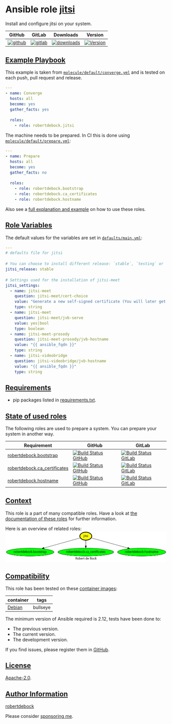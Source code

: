 # Ansible role [jitsi](#jitsi)

Install and configure jitsi on your system.

|GitHub|GitLab|Downloads|Version|
|------|------|---------|-------|
|[![github](https://github.com/robertdebock/ansible-role-jitsi/workflows/Ansible%20Molecule/badge.svg)](https://github.com/robertdebock/ansible-role-jitsi/actions)|[![gitlab](https://gitlab.com/robertdebock-iac/ansible-role-jitsi/badges/master/pipeline.svg)](https://gitlab.com/robertdebock-iac/ansible-role-jitsi)|[![downloads](https://img.shields.io/ansible/role/d/24520)](https://galaxy.ansible.com/robertdebock/jitsi)|[![Version](https://img.shields.io/github/release/robertdebock/ansible-role-jitsi.svg)](https://github.com/robertdebock/ansible-role-jitsi/releases/)|

## [Example Playbook](#example-playbook)

This example is taken from [`molecule/default/converge.yml`](https://github.com/robertdebock/ansible-role-jitsi/blob/master/molecule/default/converge.yml) and is tested on each push, pull request and release.

```yaml
---
- name: Converge
  hosts: all
  become: yes
  gather_facts: yes

  roles:
    - role: robertdebock.jitsi
```

The machine needs to be prepared. In CI this is done using [`molecule/default/prepare.yml`](https://github.com/robertdebock/ansible-role-jitsi/blob/master/molecule/default/prepare.yml):

```yaml
---
- name: Prepare
  hosts: all
  become: yes
  gather_facts: no

  roles:
    - role: robertdebock.bootstrap
    - role: robertdebock.ca_certificates
    - role: robertdebock.hostname
```

Also see a [full explanation and example](https://robertdebock.nl/how-to-use-these-roles.html) on how to use these roles.

## [Role Variables](#role-variables)

The default values for the variables are set in [`defaults/main.yml`](https://github.com/robertdebock/ansible-role-jitsi/blob/master/defaults/main.yml):

```yaml
---
# defaults file for jitsi

# You can choose to install different release: `stable`, `testing` or `nightly`.
jitsi_release: stable

# Settings used for the installation of jitsi-meet
jitsi_settings:
  - name: jitsi-meet
    question: jitsi-meet/cert-choice
    value: "Generate a new self-signed certificate (You will later get a chance to obtain a Let's encrypt certificate)"
    type: string
  - name: jitsi-meet
    question: jitsi-meet/jvb-serve
    value: yes|bool
    type: boolean
  - name: jitsi-meet-prosody
    question: jitsi-meet-prosody/jvb-hostname
    value: "{{ ansible_fqdn }}"
    type: string
  - name: jitsi-videobridge
    question: jitsi-videobridge/jvb-hostname
    value: "{{ ansible_fqdn }}"
    type: string
```

## [Requirements](#requirements)

- pip packages listed in [requirements.txt](https://github.com/robertdebock/ansible-role-jitsi/blob/master/requirements.txt).

## [State of used roles](#state-of-used-roles)

The following roles are used to prepare a system. You can prepare your system in another way.

| Requirement | GitHub | GitLab |
|-------------|--------|--------|
|[robertdebock.bootstrap](https://galaxy.ansible.com/robertdebock/bootstrap)|[![Build Status GitHub](https://github.com/robertdebock/ansible-role-bootstrap/workflows/Ansible%20Molecule/badge.svg)](https://github.com/robertdebock/ansible-role-bootstrap/actions)|[![Build Status GitLab](https://gitlab.com/robertdebock-iac/ansible-role-bootstrap/badges/master/pipeline.svg)](https://gitlab.com/robertdebock-iac/ansible-role-bootstrap)|
|[robertdebock.ca_certificates](https://galaxy.ansible.com/robertdebock/ca_certificates)|[![Build Status GitHub](https://github.com/robertdebock/ansible-role-ca_certificates/workflows/Ansible%20Molecule/badge.svg)](https://github.com/robertdebock/ansible-role-ca_certificates/actions)|[![Build Status GitLab](https://gitlab.com/robertdebock-iac/ansible-role-ca_certificates/badges/master/pipeline.svg)](https://gitlab.com/robertdebock-iac/ansible-role-ca_certificates)|
|[robertdebock.hostname](https://galaxy.ansible.com/robertdebock/hostname)|[![Build Status GitHub](https://github.com/robertdebock/ansible-role-hostname/workflows/Ansible%20Molecule/badge.svg)](https://github.com/robertdebock/ansible-role-hostname/actions)|[![Build Status GitLab](https://gitlab.com/robertdebock-iac/ansible-role-hostname/badges/master/pipeline.svg)](https://gitlab.com/robertdebock-iac/ansible-role-hostname)|

## [Context](#context)

This role is a part of many compatible roles. Have a look at [the documentation of these roles](https://robertdebock.nl/) for further information.

Here is an overview of related roles:
![dependencies](https://raw.githubusercontent.com/robertdebock/ansible-role-jitsi/png/requirements.png "Dependencies")

## [Compatibility](#compatibility)

This role has been tested on these [container images](https://hub.docker.com/u/robertdebock):

|container|tags|
|---------|----|
|[Debian](https://hub.docker.com/r/robertdebock/debian)|bullseye|

The minimum version of Ansible required is 2.12, tests have been done to:

- The previous version.
- The current version.
- The development version.

If you find issues, please register them in [GitHub](https://github.com/robertdebock/ansible-role-jitsi/issues).

## [License](#license)

[Apache-2.0](https://github.com/robertdebock/ansible-role-jitsi/blob/master/LICENSE).

## [Author Information](#author-information)

[robertdebock](https://robertdebock.nl/)

Please consider [sponsoring me](https://github.com/sponsors/robertdebock).
